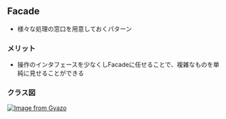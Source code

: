 ## Facade
- 様々な処理の窓口を用意しておくパターン

### メリット
- 操作のインタフェースを少なくしFacadeに任せることで、複雑なものを単純に見せることができる


### クラス図
[![Image from Gyazo](https://i.gyazo.com/6b54f09b319ed7d16f82593c3aab55b4.png)](https://gyazo.com/6b54f09b319ed7d16f82593c3aab55b4)